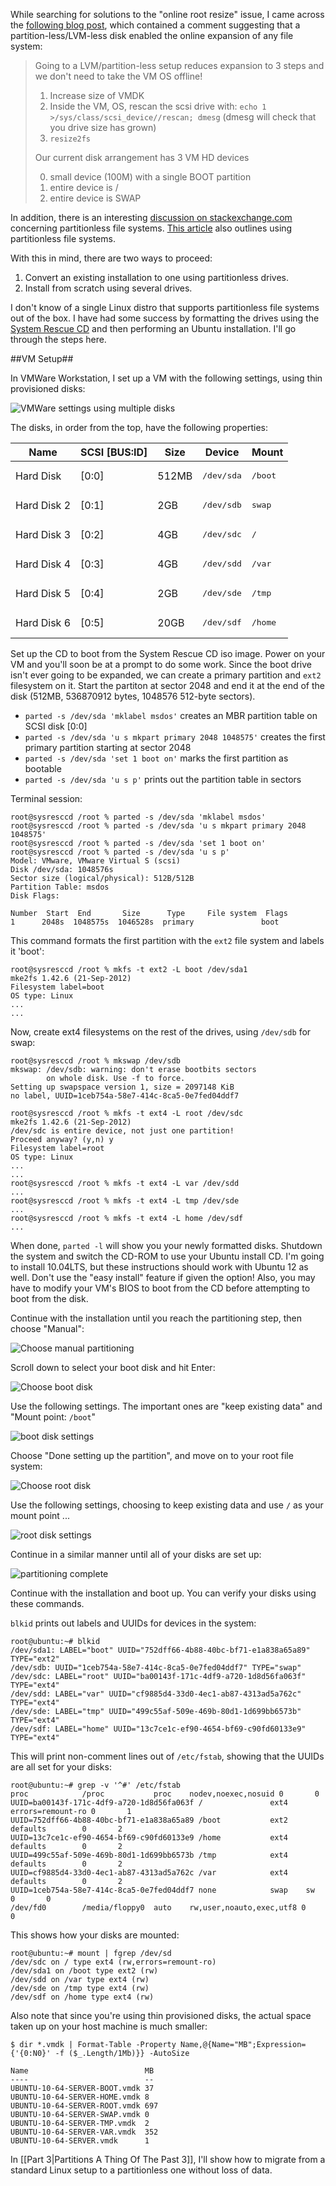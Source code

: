 <!-- vim:fo=tq:tw=144:syntax=off:sw=2:ts=2:
-->

While searching for solutions to the "online root resize" issue, I came across the [following blog
post](http://echenh.blogspot.com/2010/04/how-to-extend-lvm-on-vmware-guest-os.html), which contained a comment suggesting that a
partition-less/LVM-less disk enabled the online expansion of any file system:

> Going to a LVM/partition-less setup reduces expansion to 3 steps and we don't need to take the VM OS offline!
>
> 1. Increase size of VMDK
> 2. Inside the VM, OS, rescan the scsi drive with: `echo 1 >/sys/class/scsi_device//rescan; dmesg` (dmesg will check that you drive size has grown)
> 3. `resize2fs`
> 
> Our current disk arrangement has 3 VM HD devices
>
> 0. small device (100M) with a single BOOT partition
> 1. entire device is /
> 2. entire device is SWAP

In addition, there is an interesting [discussion on
stackexchange.com](http://unix.stackexchange.com/questions/14010/the-merits-of-a-partitionless-filesystem) concerning partitionless file systems.
[This article](http://v-reality.info/2010/06/working-with-linux-volumes-n-vsphere/) also outlines using partitionless file systems.

With this in mind, there are two ways to proceed:

1. Convert an existing installation to one using partitionless drives.
2. Install from scratch using several drives.

I don't know of a single Linux distro that supports partitionless file systems out of the box. I have had some success by formatting the drives
using the [System Rescue CD](http://www.sysresccd.org/Download) and then performing an Ubuntu installation. I'll go through the steps here.

##VM Setup##

In VMWare Workstation, I set up a VM with the following settings, using thin provisioned disks:

![VMWare settings using multiple disks](images/vmware-settings-multiple-disks.png)

The disks, in order from the top, have the following properties:

<table>
  <thead>
    <tr><th>Name</th><th>SCSI [BUS:ID]</th><th>Size</th><th>Device</th><th>Mount</th></tr>
  </thead>
  <tbody>
    <tr><td>Hard Disk</td><td>[0:0]</td><td>512MB</td> <td><pre>/dev/sda</pre></td> <td><pre>/boot</pre></td></tr>
    <tr><td>Hard Disk 2</td><td>[0:1]</td><td>2GB</td> <td><pre>/dev/sdb</pre></td> <td><pre>swap</pre></td></tr>
    <tr><td>Hard Disk 3</td><td>[0:2]</td><td>4GB</td> <td><pre>/dev/sdc</pre></td> <td><pre>/</pre></td></tr>
    <tr><td>Hard Disk 4</td><td>[0:3]</td><td>4GB</td> <td><pre>/dev/sdd</pre></td> <td><pre>/var</pre></td></tr>
    <tr><td>Hard Disk 5</td><td>[0:4]</td><td>2GB</td> <td><pre>/dev/sde</pre></td> <td><pre>/tmp</pre></td></tr>
    <tr><td>Hard Disk 6</td><td>[0:5]</td><td>20GB</td><td><pre>/dev/sdf</pre></td> <td><pre>/home</pre></td></tr>
  </tbody>
</table>

Set up the CD to boot from the System Rescue CD iso image. Power on your VM and you'll soon be at a prompt to do some work. Since the boot drive
isn't ever going to be expanded, we can create a primary partition and `ext2` filesystem on it. Start the partiton at sector 2048 and end it at
the end of the disk (512MB, 536870912 bytes, 1048576 512-byte sectors).

* `parted -s /dev/sda 'mklabel msdos'` creates an MBR partition table on SCSI disk [0:0]
* `parted -s /dev/sda 'u s mkpart primary 2048 1048575'` creates the first primary partition starting at sector 2048
* `parted -s /dev/sda 'set 1 boot on'` marks the first partition as bootable
* `parted -s /dev/sda 'u s p'` prints out the partition table in sectors

Terminal session:

    root@sysresccd /root % parted -s /dev/sda 'mklabel msdos'
    root@sysresccd /root % parted -s /dev/sda 'u s mkpart primary 2048 1048575'
    root@sysresccd /root % parted -s /dev/sda 'set 1 boot on'
    root@sysresccd /root % parted -s /dev/sda 'u s p'
    Model: VMware, VMware Virtual S (scsi)
    Disk /dev/sda: 1048576s
    Sector size (logical/physical): 512B/512B
    Partition Table: msdos
    Disk Flags:

    Number  Start  End       Size      Type     File system  Flags
    1      2048s  1048575s  1046528s  primary               boot

This command formats the first partition with the `ext2` file system and labels it 'boot':

    root@sysresccd /root % mkfs -t ext2 -L boot /dev/sda1
    mke2fs 1.42.6 (21-Sep-2012)
    Filesystem label=boot
    OS type: Linux
    ...
    ...

Now, create ext4 filesystems on the rest of the drives, using `/dev/sdb` for swap:

    root@sysresccd /root % mkswap /dev/sdb
    mkswap: /dev/sdb: warning: don't erase bootbits sectors
            on whole disk. Use -f to force.
    Setting up swapspace version 1, size = 2097148 KiB
    no label, UUID=1ceb754a-58e7-414c-8ca5-0e7fed04ddf7

    root@sysresccd /root % mkfs -t ext4 -L root /dev/sdc
    mke2fs 1.42.6 (21-Sep-2012)
    /dev/sdc is entire device, not just one partition!
    Proceed anyway? (y,n) y
    Filesystem label=root
    OS type: Linux
    ...
    ...
    root@sysresccd /root % mkfs -t ext4 -L var /dev/sdd
    ...
    root@sysresccd /root % mkfs -t ext4 -L tmp /dev/sde
    ...
    root@sysresccd /root % mkfs -t ext4 -L home /dev/sdf
    ...

When done, `parted -l` will show you your newly formatted disks. Shutdown the system and switch the CD-ROM to use your Ubuntu install CD. I'm
going to install 10.04LTS, but these instructions should work with Ubuntu 12 as well. Don't use the "easy install" feature if given the option!
Also, you may have to modify your VM's BIOS to boot from the CD before attempting to boot from the disk.

Continue with the installation until you reach the partitioning step, then choose "Manual":

![Choose manual partitioning](images/ubuntu-partitioning-manual-method.png)

Scroll down to select your boot disk and hit Enter:

![Choose boot disk](images/ubuntu-partitioning-boot-disk.png)

Use the following settings. The important ones are "keep existing data" and "Mount point: `/boot`"

![boot disk settings](images/ubuntu-partitioning-boot-disk-settings.png)

Choose "Done setting up the partition", and move on to your root file system:

![Choose root disk](images/ubuntu-partitioning-root-disk.png)

Use the following settings, choosing to keep existing data and use `/` as your mount point ...

![root disk settings](images/ubuntu-partitioning-root-disk-settings.png)

Continue in a similar manner until all of your disks are set up:

![partitioning complete](images/ubuntu-partitioning-complete.png)

Continue with the installation and boot up. You can verify your disks using these commands.

`blkid` prints out labels and UUIDs for devices in the system:

    root@ubuntu:~# blkid
    /dev/sda1: LABEL="boot" UUID="752dff66-4b88-40bc-bf71-e1a838a65a89" TYPE="ext2"
    /dev/sdb: UUID="1ceb754a-58e7-414c-8ca5-0e7fed04ddf7" TYPE="swap"
    /dev/sdc: LABEL="root" UUID="ba00143f-171c-4df9-a720-1d8d56fa063f" TYPE="ext4"
    /dev/sdd: LABEL="var" UUID="cf9885d4-33d0-4ec1-ab87-4313ad5a762c" TYPE="ext4"
    /dev/sde: LABEL="tmp" UUID="499c55af-509e-469b-80d1-1d699bb6573b" TYPE="ext4"
    /dev/sdf: LABEL="home" UUID="13c7ce1c-ef90-4654-bf69-c90fd60133e9" TYPE="ext4"

This will print non-comment lines out of `/etc/fstab`, showing that the UUIDs are all set for your disks:

    root@ubuntu:~# grep -v '^#' /etc/fstab
    proc            /proc           proc    nodev,noexec,nosuid 0       0
    UUID=ba00143f-171c-4df9-a720-1d8d56fa063f /               ext4    errors=remount-ro 0       1
    UUID=752dff66-4b88-40bc-bf71-e1a838a65a89 /boot           ext2    defaults        0       2
    UUID=13c7ce1c-ef90-4654-bf69-c90fd60133e9 /home           ext4    defaults        0       2
    UUID=499c55af-509e-469b-80d1-1d699bb6573b /tmp            ext4    defaults        0       2
    UUID=cf9885d4-33d0-4ec1-ab87-4313ad5a762c /var            ext4    defaults        0       2
    UUID=1ceb754a-58e7-414c-8ca5-0e7fed04ddf7 none            swap    sw              0       0
    /dev/fd0        /media/floppy0  auto    rw,user,noauto,exec,utf8 0       0

This shows how your disks are mounted:

    root@ubuntu:~# mount | fgrep /dev/sd
    /dev/sdc on / type ext4 (rw,errors=remount-ro)
    /dev/sda1 on /boot type ext2 (rw)
    /dev/sdd on /var type ext4 (rw)
    /dev/sde on /tmp type ext4 (rw)
    /dev/sdf on /home type ext4 (rw)

Also note that since you're using thin provisioned disks, the actual space taken up on your host machine is much smaller:

    $ dir *.vmdk | Format-Table -Property Name,@{Name="MB";Expression={'{0:N0}' -f ($_.Length/1Mb)}} -AutoSize

    Name                          MB
    ----                          --
    UBUNTU-10-64-SERVER-BOOT.vmdk 37
    UBUNTU-10-64-SERVER-HOME.vmdk 8
    UBUNTU-10-64-SERVER-ROOT.vmdk 697
    UBUNTU-10-64-SERVER-SWAP.vmdk 0
    UBUNTU-10-64-SERVER-TMP.vmdk  2
    UBUNTU-10-64-SERVER-VAR.vmdk  352
    UBUNTU-10-64-SERVER.vmdk      1

In [[Part 3|Partitions A Thing Of The Past 3]], I'll show how to migrate from a standard Linux setup to a partitionless one
without loss of data.
